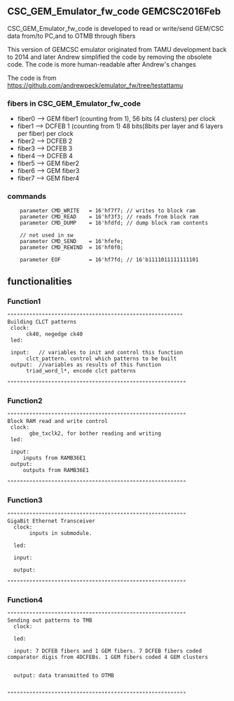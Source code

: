 ## CSC_GEM_Emulator_fw_code  GEMCSC2016Feb

CSC_GEM_Emulator_fw_code is developed to read or write/send GEM/CSC data from/to PC,and to OTMB through fibers  



This version of GEMCSC emulator originated from TAMU development back to 2014 and later Andrew simplified the code by removing the obsolete code. The code is more human-readable after Andrew's changes


The code is from https://github.com/andrewpeck/emulator_fw/tree/testattamu

### fibers in CSC_GEM_Emulator_fw_code
* fiber0 --> GEM fiber1 (counting from 1), 56 bits (4 clusters) per clock
* fiber1 --> DCFEB 1 (counting from 1) 48 bits(8bits per layer and 6 layers per fiber) per clock
* fiber2 --> DCFEB 2
* fiber3 --> DCFEB 3
* fiber4 --> DCFEB 4
* fiber5 --> GEM fiber2 
* fiber6 --> GEM fiber3
* fiber7 --> GEM fiber4

### commands

```
    parameter CMD_WRITE   = 16'hf7f7; // writes to block ram
    parameter CMD_READ    = 16'hf3f3; // reads from block ram
    parameter CMD_DUMP    = 16'hfdfd; // dump block ram contents

    // not used in sw
    parameter CMD_SEND    = 16'hfefe;
    parameter CMD_REWIND  = 16'hf0f0;

    parameter EOF         = 16'hf7fd; // 16'b1111011111111101
```




## functionalities
 
### Function1
```
""""""""""""""""""""""""""""""""""""""""""""""""""""""""
Building CLCT patterns
 clock:
      ck40, negedge ck40
 led: 
     
 input:   // variables to init and control this function
      clct_pattern. control which patterns to be built 
 output:  //variables as results of this function 
      triad_word_l*, encode clct patterns
      
"""""""""""""""""""""""""""""""""""""""""""""""""""""""""
```



### Function2
```
"""""""""""""""""""""""""""""""""""""""""""""""""""""""""
Block RAM read and write control
 clock:
       gbe_txclk2, for bother reading and writing 
 led:
 
 input:
     inputs from RAMB36E1
 output:
     outputs from RAMB36E1

"""""""""""""""""""""""""""""""""""""""""""""""""""""""""
```



### Function3
```
"""""""""""""""""""""""""""""""""""""""""""""""""""""""""
GigaBit Ethernet Transceiver
  clock:
       inputs in submodule.

  led:
   
  input:

  output:

"""""""""""""""""""""""""""""""""""""""""""""""""""""""""
```



### Function4

```
"""""""""""""""""""""""""""""""""""""""""""""""""""""""""
Sending out patterns to TMB
  clock:
   
  led:

  input: 7 DCFEB fibers and 1 GEM fibers. 7 DCFEB fibers coded comparator digis from 4DCFEBs. 1 GEM fibers coded 4 GEM clusters


  output: data transmitted to OTMB


"""""""""""""""""""""""""""""""""""""""""""""""""""""""""
```
